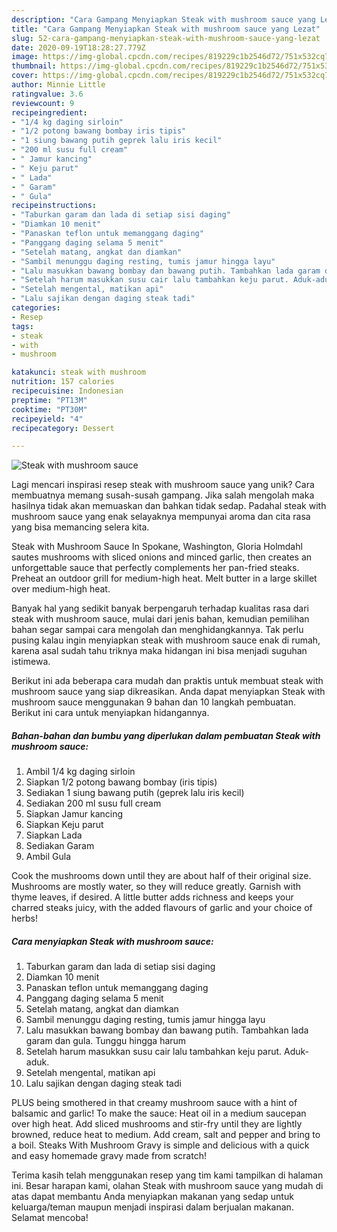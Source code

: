 ```yaml
---
description: "Cara Gampang Menyiapkan Steak with mushroom sauce yang Lezat"
title: "Cara Gampang Menyiapkan Steak with mushroom sauce yang Lezat"
slug: 52-cara-gampang-menyiapkan-steak-with-mushroom-sauce-yang-lezat
date: 2020-09-19T18:28:27.779Z
image: https://img-global.cpcdn.com/recipes/819229c1b2546d72/751x532cq70/steak-with-mushroom-sauce-foto-resep-utama.jpg
thumbnail: https://img-global.cpcdn.com/recipes/819229c1b2546d72/751x532cq70/steak-with-mushroom-sauce-foto-resep-utama.jpg
cover: https://img-global.cpcdn.com/recipes/819229c1b2546d72/751x532cq70/steak-with-mushroom-sauce-foto-resep-utama.jpg
author: Minnie Little
ratingvalue: 3.6
reviewcount: 9
recipeingredient:
- "1/4 kg daging sirloin"
- "1/2 potong bawang bombay iris tipis"
- "1 siung bawang putih geprek lalu iris kecil"
- "200 ml susu full cream"
- " Jamur kancing"
- " Keju parut"
- " Lada"
- " Garam"
- " Gula"
recipeinstructions:
- "Taburkan garam dan lada di setiap sisi daging"
- "Diamkan 10 menit"
- "Panaskan teflon untuk memanggang daging"
- "Panggang daging selama 5 menit"
- "Setelah matang, angkat dan diamkan"
- "Sambil menunggu daging resting, tumis jamur hingga layu"
- "Lalu masukkan bawang bombay dan bawang putih. Tambahkan lada garam dan gula. Tunggu hingga harum"
- "Setelah harum masukkan susu cair lalu tambahkan keju parut. Aduk-aduk."
- "Setelah mengental, matikan api"
- "Lalu sajikan dengan daging steak tadi"
categories:
- Resep
tags:
- steak
- with
- mushroom

katakunci: steak with mushroom 
nutrition: 157 calories
recipecuisine: Indonesian
preptime: "PT13M"
cooktime: "PT30M"
recipeyield: "4"
recipecategory: Dessert

---
```



![Steak with mushroom sauce](https://img-global.cpcdn.com/recipes/819229c1b2546d72/751x532cq70/steak-with-mushroom-sauce-foto-resep-utama.jpg)

Lagi mencari inspirasi resep steak with mushroom sauce yang unik? Cara membuatnya memang susah-susah gampang. Jika salah mengolah maka hasilnya tidak akan memuaskan dan bahkan tidak sedap. Padahal steak with mushroom sauce yang enak selayaknya mempunyai aroma dan cita rasa yang bisa memancing selera kita.

Steak with Mushroom Sauce In Spokane, Washington, Gloria Holmdahl sautes mushrooms with sliced onions and minced garlic, then creates an unforgettable sauce that perfectly complements her pan-fried steaks. Preheat an outdoor grill for medium-high heat. Melt butter in a large skillet over medium-high heat.

Banyak hal yang sedikit banyak berpengaruh terhadap kualitas rasa dari steak with mushroom sauce, mulai dari jenis bahan, kemudian pemilihan bahan segar sampai cara mengolah dan menghidangkannya. Tak perlu pusing kalau ingin menyiapkan steak with mushroom sauce enak di rumah, karena asal sudah tahu triknya maka hidangan ini bisa menjadi suguhan istimewa.


Berikut ini ada beberapa cara mudah dan praktis untuk membuat steak with mushroom sauce yang siap dikreasikan. Anda dapat menyiapkan Steak with mushroom sauce menggunakan 9 bahan dan 10 langkah pembuatan. Berikut ini cara untuk menyiapkan hidangannya.

<!--inarticleads1-->

##### Bahan-bahan dan bumbu yang diperlukan dalam pembuatan Steak with mushroom sauce:

1. Ambil 1/4 kg daging sirloin
1. Siapkan 1/2 potong bawang bombay (iris tipis)
1. Sediakan 1 siung bawang putih (geprek lalu iris kecil)
1. Sediakan 200 ml susu full cream
1. Siapkan  Jamur kancing
1. Siapkan  Keju parut
1. Siapkan  Lada
1. Sediakan  Garam
1. Ambil  Gula


Cook the mushrooms down until they are about half of their original size. Mushrooms are mostly water, so they will reduce greatly. Garnish with thyme leaves, if desired. A little butter adds richness and keeps your charred steaks juicy, with the added flavours of garlic and your choice of herbs! 

<!--inarticleads2-->

##### Cara menyiapkan Steak with mushroom sauce:

1. Taburkan garam dan lada di setiap sisi daging
1. Diamkan 10 menit
1. Panaskan teflon untuk memanggang daging
1. Panggang daging selama 5 menit
1. Setelah matang, angkat dan diamkan
1. Sambil menunggu daging resting, tumis jamur hingga layu
1. Lalu masukkan bawang bombay dan bawang putih. Tambahkan lada garam dan gula. Tunggu hingga harum
1. Setelah harum masukkan susu cair lalu tambahkan keju parut. Aduk-aduk.
1. Setelah mengental, matikan api
1. Lalu sajikan dengan daging steak tadi


PLUS being smothered in that creamy mushroom sauce with a hint of balsamic and garlic! To make the sauce: Heat oil in a medium saucepan over high heat. Add sliced mushrooms and stir-fry until they are lightly browned, reduce heat to medium. Add cream, salt and pepper and bring to a boil. Steaks With Mushroom Gravy is simple and delicious with a quick and easy homemade gravy made from scratch! 

Terima kasih telah menggunakan resep yang tim kami tampilkan di halaman ini. Besar harapan kami, olahan Steak with mushroom sauce yang mudah di atas dapat membantu Anda menyiapkan makanan yang sedap untuk keluarga/teman maupun menjadi inspirasi dalam berjualan makanan. Selamat mencoba!
